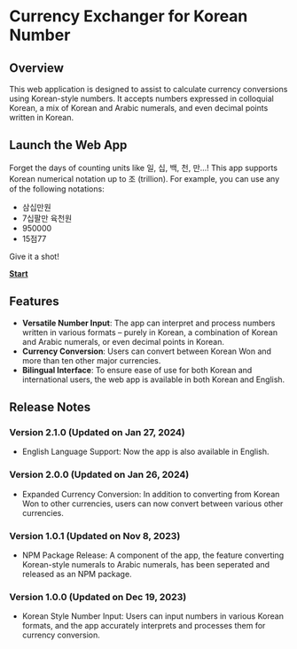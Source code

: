 # Currency Exchanger for Korean Number

## Overview
This web application is designed to assist to calculate currency conversions using Korean-style numbers. It accepts numbers expressed in colloquial Korean, a mix of Korean and Arabic numerals, and even decimal points written in Korean.

## Launch the Web App
Forget the days of counting units like 일, 십, 백, 천, 만...! This app supports Korean numerical notation up to 조 (trillion). For example, you can use any of the following notations:
- 삼십만원
- 7십팔만 육천원
- 950000
- 15점77
  
Give it a shot!

**[Start](https://hwahyeon.github.io/reactjs-exchange-forkorean/)**



## Features
- **Versatile Number Input**: The app can interpret and process numbers written in various formats – purely in Korean, a combination of Korean and Arabic numerals, or even decimal points in Korean.
- **Currency Conversion**: Users can convert between Korean Won and more than ten other major currencies.
- **Bilingual Interface**: To ensure ease of use for both Korean and international users, the web app is available in both Korean and English.



## Release Notes
### Version 2.1.0 (Updated on Jan 27, 2024)
- English Language Support: Now the app is also available in English.
### Version 2.0.0 (Updated on Jan 26, 2024)
- Expanded Currency Conversion: In addition to converting from Korean Won to other currencies, users can now convert between various other currencies.
### Version 1.0.1 (Updated on Nov 8, 2023)
- NPM Package Release: A component of the app, the feature converting Korean-style numerals to Arabic numerals, has been seperated and released as an NPM package.
### Version 1.0.0 (Updated on Dec 19, 2023)
- Korean Style Number Input: Users can input numbers in various Korean formats, and the app accurately interprets and processes them for currency conversion.

